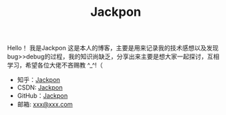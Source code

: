 ﻿---
layout: page
title: Jackpon
---

Hello！
我是Jackpon
这是本人的博客，主要是用来记录我的技术感想以及发现bug>>debug的过程，我的知识尚缺乏，分享出来主要是想大家一起探讨，互相学习，希望各位大佬不吝赐教 ^_^!（ 


* 知乎：<a href="https://www.zhihu.com/people/Jackpon">Jackpon</a>
* CSDN: <a href="http://blog.csdn.net/Jackponwong">Jackpon</a>
* GitHub：<a href="https://github.com/Jackpon">Jackpon</a>
* 邮箱: xxx@xxx.com
